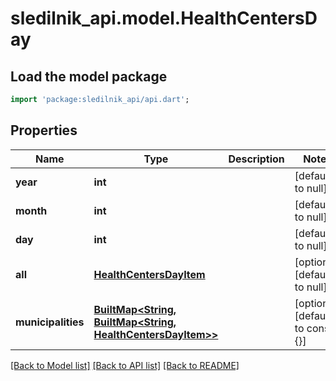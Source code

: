# sledilnik_api.model.HealthCentersDay

## Load the model package
```dart
import 'package:sledilnik_api/api.dart';
```

## Properties
Name | Type | Description | Notes
------------ | ------------- | ------------- | -------------
**year** | **int** |  | [default to null]
**month** | **int** |  | [default to null]
**day** | **int** |  | [default to null]
**all** | [**HealthCentersDayItem**](HealthCentersDayItem.md) |  | [optional] [default to null]
**municipalities** | [**BuiltMap&lt;String, BuiltMap&lt;String, HealthCentersDayItem&gt;&gt;**](Map.md) |  | [optional] [default to const {}]

[[Back to Model list]](../README.md#documentation-for-models) [[Back to API list]](../README.md#documentation-for-api-endpoints) [[Back to README]](../README.md)


